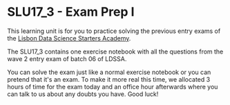 # SLU17_3 - Exam Prep I

This learning unit is for you to practice solving the previous entry exams of the [Lisbon Data Science Starters Academy](https://www.lisbondatascience.org/starters-academy/).

The SLU17_3 contains one exercise notebook with all the questions from the wave 2 entry exam of batch 06 of LDSSA.

You can solve the exam just like a normal exercise notebook or you can pretend that it's an exam. To make it more real this time, we allocated 3 hours of time for the exam today and an office hour afterwards where you can talk to us about any doubts you have. Good luck!
